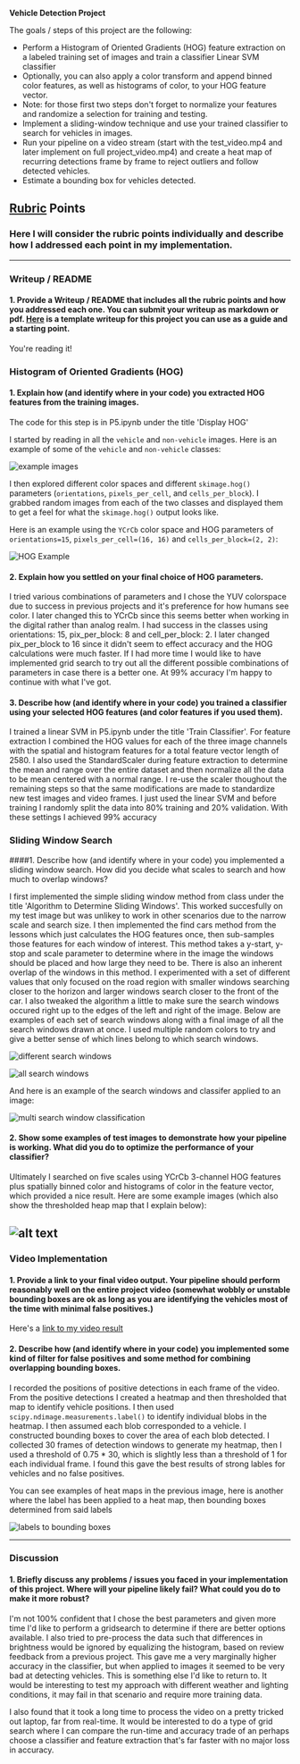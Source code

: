 **Vehicle Detection Project**

The goals / steps of this project are the following:

* Perform a Histogram of Oriented Gradients (HOG) feature extraction on a labeled training set of images and train a classifier Linear SVM classifier
* Optionally, you can also apply a color transform and append binned color features, as well as histograms of color, to your HOG feature vector. 
* Note: for those first two steps don't forget to normalize your features and randomize a selection for training and testing.
* Implement a sliding-window technique and use your trained classifier to search for vehicles in images.
* Run your pipeline on a video stream (start with the test_video.mp4 and later implement on full project_video.mp4) and create a heat map of recurring detections frame by frame to reject outliers and follow detected vehicles.
* Estimate a bounding box for vehicles detected.

[//]: # (Image References)
[image1]: ./output_images/example_data.png
[image2]: ./output_images/hog_example.png
[image3]: ./output_images/diff_windows.png
[image4]: ./output_images/all_possible_windows.png
[image5]: ./output_images/detect_and_heat_examples.png
[image6]: ./output_images/label_bound_example.png
[image7]: ./output_images/multi_window_detect.png
[video1]: ./project_video_output.mp4

## [Rubric](https://review.udacity.com/#!/rubrics/513/view) Points
### Here I will consider the rubric points individually and describe how I addressed each point in my implementation.  

---
### Writeup / README

#### 1. Provide a Writeup / README that includes all the rubric points and how you addressed each one.  You can submit your writeup as markdown or pdf.  [Here](https://github.com/udacity/CarND-Vehicle-Detection/blob/master/writeup_template.md) is a template writeup for this project you can use as a guide and a starting point.  

You're reading it!

### Histogram of Oriented Gradients (HOG)

#### 1. Explain how (and identify where in your code) you extracted HOG features from the training images.

The code for this step is in P5.ipynb under the title 'Display HOG'

I started by reading in all the `vehicle` and `non-vehicle` images.  Here is an example of some of the `vehicle` and `non-vehicle` classes:

![example images][image1]

I then explored different color spaces and different `skimage.hog()` parameters (`orientations`, `pixels_per_cell`, and `cells_per_block`).  I grabbed random images from each of the two classes and displayed them to get a feel for what the `skimage.hog()` output looks like.

Here is an example using the `YCrCb` color space and HOG parameters of `orientations=15`, `pixels_per_cell=(16, 16)` and `cells_per_block=(2, 2)`:


![HOG Example][image2]

#### 2. Explain how you settled on your final choice of HOG parameters.

I tried various combinations of parameters and I chose the YUV colorspace due to success in previous projects and it's preference for how humans see color. I later changed this to YCrCb since this seems better when working in the digital rather than analog realm. I had success in the classes using orientations: 15, pix_per_block: 8 and cell_per_block: 2. I later changed pix_per_block to 16 since it didn't seem to effect accuracy and the HOG calculations were much faster. If I had more time I would like to have implemented grid search to try out all the different possible combinations of parameters in case there is a better one. At 99% accuracy I'm happy to continue with what I've got.

#### 3. Describe how (and identify where in your code) you trained a classifier using your selected HOG features (and color features if you used them).

I trained a linear SVM in P5.ipynb under the title 'Train Classifier'. For feature extraction I combined the HOG values for each of the three image channels with the spatial and histogram features for a total feature vector length of 2580. I also used the StandardScaler during feature extraction to determine the mean and range over the entire dataset and then normalize all the data to be mean centered with a normal range. I re-use the scaler thoughout the remaining steps so that the same modifications are made to standardize new test images and video frames. I just used the linear SVM and before training I randomly split the data into 80% training and 20% validation. With these settings I achieved 99% accuracy 

### Sliding Window Search

####1. Describe how (and identify where in your code) you implemented a sliding window search.  How did you decide what scales to search and how much to overlap windows?

I first implemented the simple sliding window method from class under the title 'Algorithm to Determine Sliding Windows'. This worked succesfully on my test image but was unlikey to work in other scenarios due to the narrow scale and search size. I then implemented the find cars method from the lessons which just calculates the HOG features once, then sub-samples those features for each window of interest. This method takes a y-start, y-stop and scale parameter to determine where in the image the windows should be placed and how large they need to be. There is also an inherent overlap of the windows in this method. I experimented with a set of different values that only focused on the road region with smaller windows searching closer to the horizon and larger windows search closer to the front of the car. I also tweaked the algorithm a little to make sure the search windows occured right up to the edges of the left and right of the image. Below are examples of each set of search windows along with a final image of all the search windows drawn at once. I used multiple random colors to try and give a better sense of which lines belong to which search windows.

![different search windows][image3]

![all search windows][image4]

And here is an example of the search windows and classifer applied to an image:

![multi search window classification][image7]

#### 2. Show some examples of test images to demonstrate how your pipeline is working.  What did you do to optimize the performance of your classifier?

Ultimately I searched on five scales using YCrCb 3-channel HOG features plus spatially binned color and histograms of color in the feature vector, which provided a nice result.  Here are some example images (which also show the thresholded heap map that I explain below):

![alt text][image5]
---

### Video Implementation

#### 1. Provide a link to your final video output.  Your pipeline should perform reasonably well on the entire project video (somewhat wobbly or unstable bounding boxes are ok as long as you are identifying the vehicles most of the time with minimal false positives.)
Here's a [link to my video result](./project_video_output.mp4)


#### 2. Describe how (and identify where in your code) you implemented some kind of filter for false positives and some method for combining overlapping bounding boxes.

I recorded the positions of positive detections in each frame of the video.  From the positive detections I created a heatmap and then thresholded that map to identify vehicle positions.  I then used `scipy.ndimage.measurements.label()` to identify individual blobs in the heatmap.  I then assumed each blob corresponded to a vehicle.  I constructed bounding boxes to cover the area of each blob detected. I collected 30 frames of detection windows to generate my heatmap, then I used a threshold of 0.75 * 30, which is slightly less than a threshold of 1 for each individual frame. I found this gave the best results of strong lables for vehicles and no false positives.

You can see examples of heat maps in the previous image, here is another where the label has been applied to a heat map, then bounding boxes determined from said labels

![labels to bounding boxes][image6]

---

### Discussion

#### 1. Briefly discuss any problems / issues you faced in your implementation of this project.  Where will your pipeline likely fail?  What could you do to make it more robust?

I'm not 100% confident that I chose the best parameters and given more time I'd like to perform a gridsearch to determine if there are better options available. I also tried to pre-process the data such that differences in brightness would be ignored by equalizing the histogram, based on review feedback from a previous project. This gave me a very marginally higher accuracy in the classifier, but when applied to images it seemed to be very bad at detecting vehicles. This is something else I'd like to return to. It would be interesting to test my approach with different weather and lighting conditions, it may fail in that scenario and require more training data.

I also found that it took a long time to process the video on a pretty tricked out laptop, far from real-time. It would be interested to do a type of grid search where I can compare the run-time and accuracy trade of an perhaps choose a classifier and feature extraction that's far faster with no major loss in accuracy.

